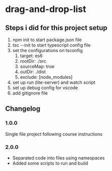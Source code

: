 # drag-and-drop-list

## Steps i did for this project setup

1. npm init to start package.json file
2. tsc --init to start typescript config file
3. set the configurations on tsconfig
   1. target: es6
   2. rootDir: ./src
   3. sourceMap: true
   4. outDir: ./dist
   5. exclude: [node_modules]
4. set up run (lite-server) and watch script
5. set up debug config for vscode
6. add gitignore file


## Changelog

### 1.0.0
Single file project following course instructions

### 2.0.0
- Separated code into files using namespaces
- Added some scripts to run and build